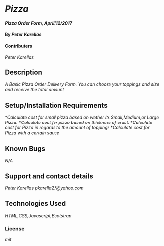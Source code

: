 # _Pizza_

#### _Pizza Order Form, April/12/2017_

#### By _**Peter Karellas**_

#### Contributers
_Peter Karellas_

## Description

_A Basic Pizza Order Delivery Form. You can choose your toppings and size and receive
the total amount_

## Setup/Installation Requirements

*_Calculate cost for small pizza based on wether its	Small,Medium,or Large Pizza._
*_Calculate cost for pizza based on thickness of crust._
*_Calculate cost for Pizza  in regards to the amount of toppings_
*_Calculate cost for Pizza with a certain sauce_

## Known Bugs

_N/A_

## Support and contact details

_Peter Karellas pkarella27@yahoo.com_

## Technologies Used

_HTML,CSS,Javascript,Bootstrap_

### License

_mit_
